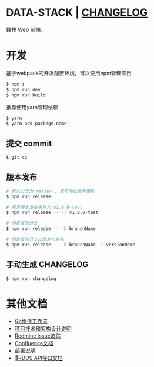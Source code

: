 # DATA-STACK | [CHANGELOG](./CHAGNELOG.md)

数栈 Web 前端。

# 开发
基于webpack的开发配置环境，可以使用npm管理项目

```bash
$ npm i
$ npm run dev
$ npm run build
```
推荐使用yarn管理依赖

```bash
$ yarn
$ yarn add package.name
```

## 提交 commit 

```bash
$ git cz
```

## 版本发布

```bash
# 默认分支为 master , 发布为此版本更新
$ npm run release

# 指定版本发布名称为 v1.0.0-test
$ npm run release -- -r v1.0.0-test

# 指定发布分支
$ npm run release -- -b branchName

# 指定发布分支以及发布名称
$ npm run release -- -b branchName -r versionName

```

## 手动生成 CHANGELOG

```bash
$ npm run changelog
```

# 其他文档
- [Git协作工作流](http://git.dtstack.cn/ziv/data-stack-web/wikis/gitflow)
- [项目技术和架构设计说明
](http://git.dtstack.cn/ziv/data-stack-web/wikis/Development)
- [Redmine Issue追踪](http://redmine.prod.dtstack.cn/projects/dtinsight200)
- [Confluence文档](http://confluence.dev.dtstack.cn/display/RDOS/RD-OS)
- [部署说明](http://git.dtstack.cn/ziv/data-stack-web/wikis/deploy)
- [RDOS API接口文档](http://git.dtstack.cn/dtstack/rdos-docs)


